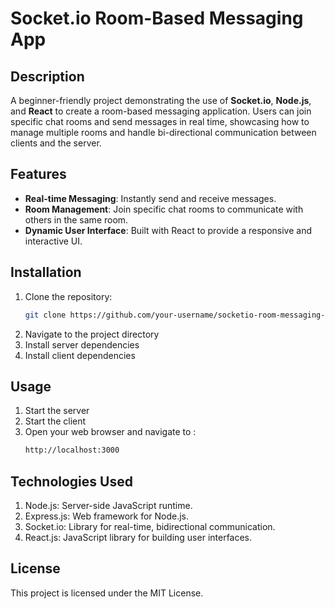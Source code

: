 # Socket.io Room-Based Messaging App

## Description
A beginner-friendly project demonstrating the use of **Socket.io**, **Node.js**, and **React** to create a room-based messaging application. Users can join specific chat rooms and send messages in real time, showcasing how to manage multiple rooms and handle bi-directional communication between clients and the server.

## Features
- **Real-time Messaging**: Instantly send and receive messages.
- **Room Management**: Join specific chat rooms to communicate with others in the same room.
- **Dynamic User Interface**: Built with React to provide a responsive and interactive UI.

## Installation

1. Clone the repository:
   ```bash
   git clone https://github.com/your-username/socketio-room-messaging-app.git
   ```
2. Navigate to the project directory
3. Install server dependencies
4. Install client dependencies

## Usage 

1. Start the server
2. Start the client
3. Open your web browser and navigate to :
   ```bash
   http://localhost:3000
   ```

## Technologies Used

1. Node.js: Server-side JavaScript runtime.
2. Express.js: Web framework for Node.js.
3. Socket.io: Library for real-time, bidirectional communication.
4. React.js: JavaScript library for building user interfaces.

## License

This project is licensed under the MIT License.
